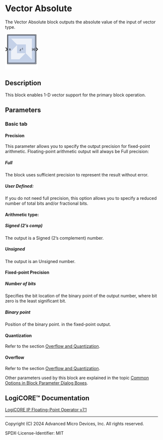 # Vector Absolute

The Vector Absolute block outputs the absolute value of the input of
vector type.

![](./Images/block.png)

## Description

This block enables 1-D vector support for the primary block operation.

## Parameters

### Basic tab  
#### Precision  
This parameter allows you to specify the output precision for
fixed-point arithmetic. Floating-point arithmetic output will always be
Full precision:

##### Full  
The block uses sufficient precision to represent the result without
error.

##### User Defined:  
If you do not need full precision, this option allows you to specify a
reduced number of total bits and/or fractional bits.

#### Arithmetic type:

##### Signed (2’s comp)  
The output is a Signed (2’s complement) number.

##### Unsigned  
The output is an Unsigned number.

#### Fixed-point Precision  
#####  Number of bits  
Specifies the bit location of the binary point of the output number,
where bit zero is the least significant bit.

##### Binary point  
Position of the binary point. in the fixed-point output.

#### Quantization  
Refer to the section [Overflow and Quantization](../../GEN/common-options/README.md).

#### Overflow  
Refer to the section [Overflow and Quantization](../../GEN/common-options/README.md).

Other parameters used by this block are explained in the topic [Common
Options in Block Parameter Dialog
Boxes](../../GEN/common-options/README.md).

## LogiCORE™ Documentation

[LogiCORE IP Floating-Point Operator
v7.1](https://docs.xilinx.com/access/sources/ud/document?isLatest=true&url=pg060-floating-point&ft:locale=en-US)

--------------
Copyright (C) 2024 Advanced Micro Devices, Inc.
All rights reserved.

SPDX-License-Identifier: MIT
